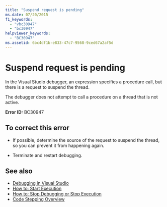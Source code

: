 ```yaml
---
title: "Suspend request is pending"
ms.date: 07/20/2015
f1_keywords: 
  - "vbc30947"
  - "bc30947"
helpviewer_keywords: 
  - "BC30947"
ms.assetid: 6bc4df1b-e833-47c7-9568-9ced67a2af5d
---
```

# Suspend request is pending
In the Visual Studio debugger, an expression specifies a procedure call, but there is a request to suspend the thread.  
  
 The debugger does not attempt to call a procedure on a thread that is not active.  
  
 **Error ID:** BC30947  
  
## To correct this error  
  
-   If possible, determine the source of the request to suspend the thread, so you can prevent it from happening again.  
  
-   Terminate and restart debugging.  
  
## See also
- [Debugging in Visual Studio](/visualstudio/debugger/debugging-in-visual-studio)
- [How to: Start Execution](https://msdn.microsoft.com/library/b0fe0ce5-900e-421f-a4c6-aa44ddae453c)
- [How to: Stop Debugging or Stop Execution](https://msdn.microsoft.com/library/03c68f95-aa96-481b-990e-467e065453a5)
- [Code Stepping Overview](https://msdn.microsoft.com/library/8791dac9-64d1-4bb9-b59e-8d59af1833f9)
